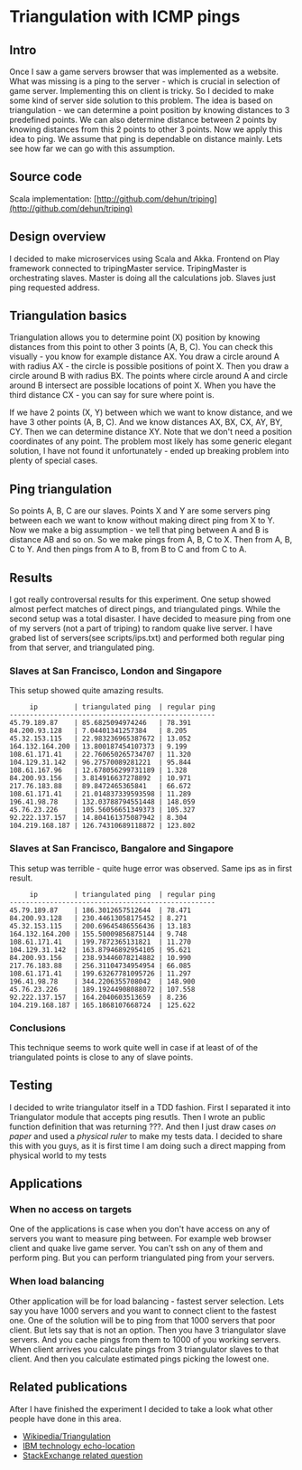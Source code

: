 # Triangulation with ICMP pings #
## Intro ##
Once I saw a game servers browser that was implemented as a website. 
What was missing is a ping to the server - which is crucial in selection of game server.
Implementing this on client is tricky. So I decided to make some kind of server side solution to this problem.
The idea is based on triangulation - we can determine a point position by knowing distances to 3 predefined points.
We can also determine distance between 2 points by knowing distances from this 2 points to other 3 points.
Now we apply this idea to ping. We assume that ping is dependable on distance mainly.
Lets see how far we can go with this assumption.

## Source code ##
Scala implementation: [http://github.com/dehun/triping](http://github.com/dehun/triping)

## Design overview  ##
I decided to make microservices using Scala and Akka.
Frontend on Play framework connected to tripingMaster service. TripingMaster is orchestrating slaves.
Master is doing all the calculations job. Slaves just ping requested address.

## Triangulation basics ##
Triangulation allows you to determine point (X) position by knowing distances from this point to other 3 points (A, B, C).
You can check this visually - you know for example distance AX. You draw a circle around A with radius AX - the circle is possible positions of point X.
Then you draw a circle around B with radius BX. The points where circle around A and circle around B intersect are possible locations of point X.
When you have the third distance CX - you can say for sure where point is.

If we have 2 points (X, Y) between which we want to know distance, and we have 3 other points (A, B, C). And we know distances AX, BX, CX, AY, BY, CY.
Then we can determine distance XY. Note that we don't need a position coordinates of any point.
The problem most likely has some generic elegant solution, I have not found it unfortunately - ended up breaking problem into plenty of special cases.

## Ping triangulation ##
So points A, B, C are our slaves. Points X and Y are some servers ping between each we want to know without making direct ping from X to Y.
Now we make a big assumption - we tell that ping between A and B is distance AB and so on.
So we make pings from A, B, C to X. Then from A, B, C to Y. And then pings from A to B, from B to C and from C to A.

## Results ##
I got really controversal results for this experiment.
One setup showed almost perfect matches of direct pings, and triangulated pings. While the second setup was a total disaster.
I have decided to measure ping from one of my servers (not a part of triping) to random quake live server.
I have grabed list of servers(see scripts/ips.txt) and performed both regular ping from that server, and triangulated ping.

### Slaves at San Francisco, London and Singapore ###
This setup showed quite amazing results. 

         ip         | triangulated ping  | regular ping
    ---------------------------------------------------
    45.79.189.87    | 85.6825094974246   | 78.391
    84.200.93.128   | 7.04401341257384   | 8.205
    45.32.153.115   | 22.983236965387672 | 13.052
    164.132.164.200 | 13.800187454107373 | 9.199
    108.61.171.41   | 22.760650265734707 | 11.320
    104.129.31.142  | 96.27570089281221  | 95.844
    108.61.167.96   | 12.678056299731189 | 1.328
    84.200.93.156   | 3.814916637278892  | 10.971
    217.76.183.88   | 89.8472465365841   | 66.672
    108.61.171.41   | 21.014837339593598 | 11.289
    196.41.98.78    | 132.03788794551448 | 148.059
    45.76.23.226    | 105.56056651349373 | 105.327
    92.222.137.157  | 14.804161375087942 | 8.304
    104.219.168.187 | 126.74310689118872 | 123.802

### Slaves at San Francisco, Bangalore and Singapore ###
This setup was terrible - quite huge error was observed.
Same ips as in first result.

         ip         | triangulated ping  | regular ping
    ---------------------------------------------------
    45.79.189.87    | 186.3012657512644  | 78.471
    84.200.93.128   | 230.44613058175452 | 8.271
    45.32.153.115   | 200.69645486556436 | 13.183
    164.132.164.200 | 155.50009856875144 | 9.748
    108.61.171.41   | 199.7872365131821  | 11.270
    104.129.31.142  | 163.87946892954105 | 95.621
    84.200.93.156   | 238.93446078214882 | 10.990
    217.76.183.88   | 256.31104734954954 | 66.085
    108.61.171.41   | 199.63267781095726 | 11.297
    196.41.98.78    | 344.2206355708042  | 148.900
    45.76.23.226    | 189.19244908088072 | 107.558
    92.222.137.157  | 164.2040603513659  | 8.236
    104.219.168.187 | 165.1868107668724  | 125.622

### Conclusions ###
This technique seems to work quite well in case if at least of of the triangulated points is close to any of slave points.

## Testing ##
I decided to write triangulator itself in a TDD fashion. 
First I separated it into Triangulator module that accepts ping resutls. Then I wrote an public function definition that was returning ???.
And then I just draw cases _on paper_ and used a _physical ruler_ to make my tests data. 
I decided to share this with you guys, as it is first time I am doing such a direct mapping from physical world to my tests

## Applications ##
### When no access on targets ###
One of the applications is case when you don't have access on any of servers you want to measure ping between.
For example web browser client and quake live game server. You can't ssh on any of them and perform ping. 
But you can perform triangulated ping from your servers.
### When load balancing ### 
Other application will be for load balancing - fastest server selection.
Lets say you have 1000 servers and you want to connect client to the fastest one.
One of the solution will be to ping from that 1000 servers that poor client.
But lets say that is not an option. Then you have 3 triangulator slave servers. And you cache pings from them to 1000 of you working servers. 
When client arrives you calculate pings from 3 triangulator slaves to that client. And then you calculate estimated pings picking the lowest one.

## Related publications ##
After I have finished the experiment I decided to take a look what other people have done in this area.

* [Wikipedia/Triangulation](https://en.wikipedia.org/wiki/Triangulation)
* [IBM technology echo-location](http://www.webopedia.com/TERM/P/ping_triangulation.html)
* [StackExchange related question](https://electronics.stackexchange.com/questions/68619/triangulate-with-ping)
